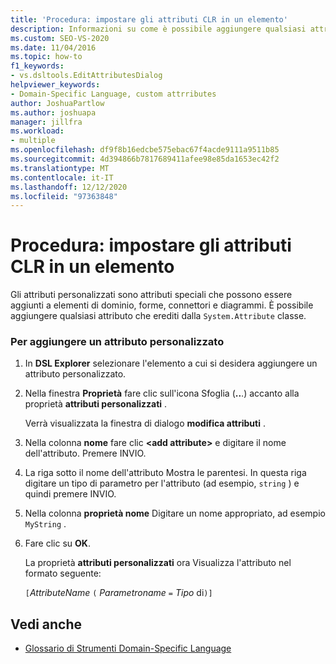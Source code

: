 ```yaml
---
title: 'Procedura: impostare gli attributi CLR in un elemento'
description: Informazioni su come è possibile aggiungere qualsiasi attributo che eredita dalla classe System. Attribute.
ms.custom: SEO-VS-2020
ms.date: 11/04/2016
ms.topic: how-to
f1_keywords:
- vs.dsltools.EditAttributesDialog
helpviewer_keywords:
- Domain-Specific Language, custom attrributes
author: JoshuaPartlow
ms.author: joshuapa
manager: jillfra
ms.workload:
- multiple
ms.openlocfilehash: df9f8b16edcbe575ebac67f4acde9111a9511b85
ms.sourcegitcommit: 4d394866b7817689411afee98e85da1653ec42f2
ms.translationtype: MT
ms.contentlocale: it-IT
ms.lasthandoff: 12/12/2020
ms.locfileid: "97363848"
---
```

# <a name="how-to-set-clr-attributes-on-an-element"></a>Procedura: impostare gli attributi CLR in un elemento
Gli attributi personalizzati sono attributi speciali che possono essere aggiunti a elementi di dominio, forme, connettori e diagrammi. È possibile aggiungere qualsiasi attributo che erediti dalla `System.Attribute` classe.

### <a name="to-add-a-custom-attribute"></a>Per aggiungere un attributo personalizzato

1. In **DSL Explorer** selezionare l'elemento a cui si desidera aggiungere un attributo personalizzato.

2. Nella finestra **Proprietà** fare clic sull'icona Sfoglia (**..**.) accanto alla proprietà **attributi personalizzati** .

     Verrà visualizzata la finestra di dialogo **modifica attributi** .

3. Nella colonna **nome** fare clic **\<add attribute>** e digitare il nome dell'attributo. Premere INVIO.

4. La riga sotto il nome dell'attributo Mostra le parentesi. In questa riga digitare un tipo di parametro per l'attributo (ad esempio, `string` ) e quindi premere INVIO.

5. Nella colonna **proprietà nome** Digitare un nome appropriato, ad esempio `MyString` .

6. Fare clic su **OK**.

     La proprietà **attributi personalizzati** ora Visualizza l'attributo nel formato seguente:

     `[`*AttributeName* `(` *Parametroname* `=` *Tipo* di`)]`

## <a name="see-also"></a>Vedi anche

- [Glossario di Strumenti Domain-Specific Language](/previous-versions/bb126564(v=vs.100))